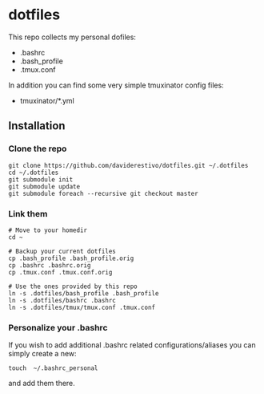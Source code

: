 # dotfiles

This repo collects my personal dofiles:
- .bashrc
- .bash_profile
- .tmux.conf

In addition you can find some very simple tmuxinator config files:

- tmuxinator/*.yml

## Installation

### Clone the repo
```
git clone https://github.com/daviderestivo/dotfiles.git ~/.dotfiles
cd ~/.dotfiles
git submodule init
git submodule update
git submodule foreach --recursive git checkout master
```

### Link them

```
# Move to your homedir
cd ~

# Backup your current dotfiles
cp .bash_profile .bash_profile.orig 
cp .bashrc .bashrc.orig
cp .tmux.conf .tmux.conf.orig

# Use the ones provided by this repo
ln -s .dotfiles/bash_profile .bash_profile
ln -s .dotfiles/bashrc .bashrc
ln -s .dotfiles/tmux/tmux.conf .tmux.conf
```

### Personalize your .bashrc

If you wish to add additional .bashrc related configurations/aliases you can
simply create a new:

```
touch  ~/.bashrc_personal
```

and add them there.

